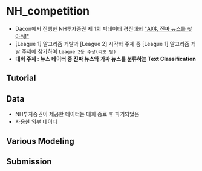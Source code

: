 # NH_competition
- Dacon에서 진행한 NH투자증권 제 1회 빅데이터 경진대회 ["AI야, 진짜 뉴스를 찾아줘!"](https://dacon.io/competitions/official/235658/overview/description)
- [League 1] 알고리즘 개발과 [League 2] 시각화 주제 중 [League 1] 알고리즘 개발 주제에 참가하여 `League 2등 수상(리뽀 팀)`
- **대회 주제 : 뉴스 데이터 중 진짜 뉴스와 가짜 뉴스를 분류하는 Text Classification**

## Tutorial

## Data
- NH투자증권이 제공한 데이터는 대회 종료 후 파기되었음
- 사용한 외부 데이터 

## Various Modeling

## Submission
